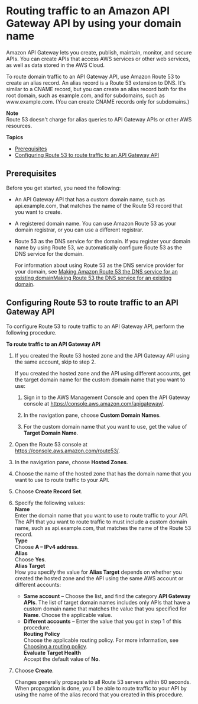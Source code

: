 # Routing traffic to an Amazon API Gateway API by using your domain name<a name="routing-to-api-gateway"></a>

Amazon API Gateway lets you create, publish, maintain, monitor, and secure APIs\. You can create APIs that access AWS services or other web services, as well as data stored in the AWS Cloud\.

To route domain traffic to an API Gateway API, use Amazon Route 53 to create an alias record\. An alias record is a Route 53 extension to DNS\. It's similar to a CNAME record, but you can create an alias record both for the root domain, such as example\.com, and for subdomains, such as www\.example\.com\. \(You can create CNAME records only for subdomains\.\)

**Note**  
Route 53 doesn't charge for alias queries to API Gateway APIs or other AWS resources\.

**Topics**
+ [Prerequisites](#routing-to-api-gateway-prereqs)
+ [Configuring Route 53 to route traffic to an API Gateway API](#routing-to-api-gateway-config)

## Prerequisites<a name="routing-to-api-gateway-prereqs"></a>

Before you get started, you need the following:
+ An API Gateway API that has a custom domain name, such as api\.example\.com, that matches the name of the Route 53 record that you want to create\.
+ A registered domain name\. You can use Amazon Route 53 as your domain registrar, or you can use a different registrar\.
+ Route 53 as the DNS service for the domain\. If you register your domain name by using Route 53, we automatically configure Route 53 as the DNS service for the domain\. 

  For information about using Route 53 as the DNS service provider for your domain, see [Making Amazon Route 53 the DNS service for an existing domainMaking Route 53 the DNS service for an existing domain](MigratingDNS.md)\.

## Configuring Route 53 to route traffic to an API Gateway API<a name="routing-to-api-gateway-config"></a>

To configure Route 53 to route traffic to an API Gateway API, perform the following procedure\.<a name="routing-to-api-gateway-config-procedure"></a>

**To route traffic to an API Gateway API**

1. If you created the Route 53 hosted zone and the API Gateway API using the same account, skip to step 2\.

   If you created the hosted zone and the API using different accounts, get the target domain name for the custom domain name that you want to use:

   1. Sign in to the AWS Management Console and open the API Gateway console at [https://console\.aws\.amazon\.com/apigateway/](https://console.aws.amazon.com/apigateway/)\. 

   1. In the navigation pane, choose **Custom Domain Names**\.

   1. For the custom domain name that you want to use, get the value of **Target Domain Name**\.

1. Open the Route 53 console at [https://console\.aws\.amazon\.com/route53/](https://console.aws.amazon.com/route53/)\.

1. In the navigation pane, choose **Hosted Zones**\.

1. Choose the name of the hosted zone that has the domain name that you want to use to route traffic to your API\.

1. Choose **Create Record Set**\.

1. Specify the following values:  
**Name**  
Enter the domain name that you want to use to route traffic to your API\.   
The API that you want to route traffic to must include a custom domain name, such as api\.example\.com, that matches the name of the Route 53 record\.  
**Type**  
Choose **A – IPv4 address**\.  
**Alias**  
Choose **Yes**\.  
**Alias Target**  
How you specify the value for **Alias Target** depends on whether you created the hosted zone and the API using the same AWS account or different accounts:  
   + **Same account** – Choose the list, and find the category **API Gateway APIs**\. The list of target domain names includes only APIs that have a custom domain name that matches the value that you specified for **Name**\. Choose the applicable value\.
   + **Different accounts** – Enter the value that you got in step 1 of this procedure\.  
**Routing Policy**  
Choose the applicable routing policy\. For more information, see [Choosing a routing policy](routing-policy.md)\.  
**Evaluate Target Health**  
Accept the default value of **No**\.

1. Choose **Create**\.

   Changes generally propagate to all Route 53 servers within 60 seconds\. When propagation is done, you'll be able to route traffic to your API by using the name of the alias record that you created in this procedure\.